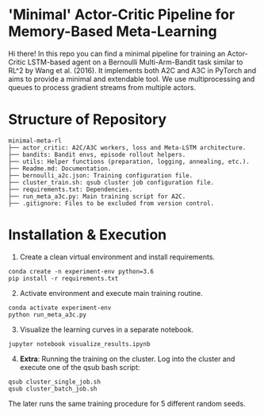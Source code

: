 # 'Minimal' Actor-Critic Pipeline for Memory-Based Meta-Learning

Hi there! In this repo you can find a minimal pipeline for training an Actor-Critic LSTM-based agent on a Bernoulli Multi-Arm-Bandit task similar to RL^2 by Wang et al. (2016). It implements both A2C and A3C in PyTorch and aims to provide a minimal and extendable tool. We use multiprocessing and queues to process gradient streams from multiple actors.

# Structure of Repository

```
minimal-meta-rl
├── actor_critic: A2C/A3C workers, loss and Meta-LSTM architecture.
├── bandits: Bandit envs, episode rollout helpers.
├── utils: Helper functions (preparation, logging, annealing, etc.).
├── Readme.md: Documentation.
├── bernoulli_a2c.json: Training configuration file.
├── cluster_train.sh: qsub cluster job configuration file.
├── requirements.txt: Dependencies.
├── run_meta_a3c.py: Main training script for A2C.
├── .gitignore: Files to be excluded from version control.
```

# Installation & Execution

1. Create a clean virtual environment and install requirements.

```
conda create -n experiment-env python=3.6
pip install -r requirements.txt
```

2. Activate environment and execute main training routine.

```
conda activate experiment-env
python run_meta_a3c.py
```

3. Visualize the learning curves in a separate notebook.

```
jupyter notebook visualize_results.ipynb
```

4. **Extra**: Running the training on the cluster. Log into the cluster and execute one of the qsub bash script:

```
qsub cluster_single_job.sh
qsub cluster_batch_job.sh
```

The later runs the same training procedure for 5 different random seeds.

